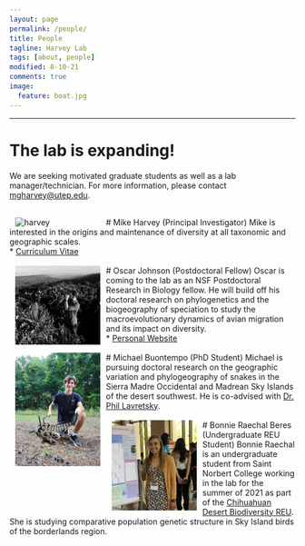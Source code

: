 ```yaml
---
layout: page
permalink: /people/
title: People
tagline: Harvey Lab
tags: [about, people]
modified: 8-10-21
comments: true
image:
  feature: boat.jpg
---
```


***

# The lab is expanding!
We are seeking motivated graduate students as well as a lab manager/technician. For more information, please contact mgharvey@utep.edu.
<br><br>

<img align="left" src="/images/harvey.jpg" alt="harvey" width="150" hspace="10"/>
# Mike Harvey (Principal Investigator)
Mike is interested in the origins and maintenance of diversity at all taxonomic and geographic scales.
<br>
* <a href="http://mgharvey.github.io/docs/Harvey_CV.pdf" target="_blank">Curriculum Vitae</a>
<br><br>

<img align="left" src="/images/johnson.jpg" alt="johnson" width="150" hspace="10"/>
# Oscar Johnson (Postdoctoral Fellow)
Oscar is coming to the lab as an NSF Postdoctoral Research in Biology fellow. He will build off his doctoral research on phylogenetics and the biogeography of speciation to study the macroevolutionary dynamics of avian migration and its impact on diversity.
<br>
* <a href="https://www.oscarjohnson.net/" target="_blank">Personal Website</a>
<br><br>

<img align="left" src="/images/buontempo.jpeg" alt="buontempo" width="150" hspace="10"/>
# Michael Buontempo (PhD Student)
Michael is pursuing doctoral research on the geographic variation and phylogeography of snakes in the Sierra Madre Occidental and Madrean Sky Islands of the desert southwest. He is co-advised with <a href="https://www.utep.edu/science/lavretskylab/" target="_blank">Dr. Phil Lavretsky</a>.
<br><br>

<img align="left" src="/images/beres.jpg" alt="beres" width="150" hspace="10"/>
# Bonnie Raechal Beres (Undergraduate REU Student)
Bonnie Raechal is an undergraduate student from Saint Norbert College working in the lab for the summer of 2021 as part of the <a href="https://www.utep.edu/couri/programs/cdb-reu/" target="_blank">Chihuahuan Desert Biodiversity REU</a>. She is studying comparative population genetic structure in Sky Island birds of the borderlands region.
<br><br>
